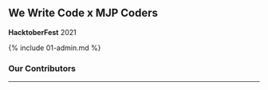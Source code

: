 ## We Write Code x MJP Coders

**HacktoberFest** 2021

{% include 01-admin.md %}

### Our Contributors

---
